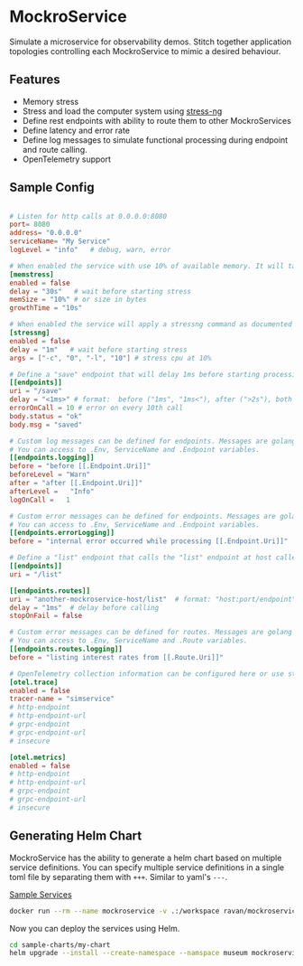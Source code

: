 # MockroService 

Simulate a microservice for observability demos.
Stitch together application topologies controlling each MockroService to mimic a desired behaviour.


## Features

- Memory stress 
- Stress and load the computer system using [stress-ng](https://manpages.ubuntu.com/manpages/focal/man1/stress-ng.1.html)
- Define rest endpoints with ability to route them to other MockroServices
- Define latency and error rate 
- Define log messages to simulate functional processing during endpoint and route calling. 
- OpenTelemetry support

## Sample Config

```toml

# Listen for http calls at 0.0.0.0:8080 
port= 8080
address= "0.0.0.0"
serviceName= "My Service"
logLevel = "info"   # debug, warn, error

# When enabled the service with use 10% of available memory. It will take 10 seconds to reach this limit.
[memstress]
enabled = false
delay = "30s"   # wait before starting stress
memSize = "10%" # or size in bytes
growthTime = "10s"

# When enabled the service will apply a stressng command as documented at https://wiki.ubuntu.com/Kernel/Reference/stress-ng
[stressng]
enabled = false
delay = "1m"   # wait before starting stress
args = ["-c", "0", "-l", "10"] # stress cpu at 10%

# Define a "save" endpoint that will delay 1ms before starting processing and wait 1ms after processing.
[[endpoints]]
uri = "/save"
delay = "<1ms>" # format:  before ("1ms", "1ms<"), after (">2s"), both ("2s<>20s", "<5s>")
errorOnCall = 10 # error on every 10th call
body.status = "ok"
body.msg = "saved"

# Custom log messages can be defined for endpoints. Messages are golang text template using "[[" and "]]" delimiters
# You can access to .Env, ServiceName and .Endpoint variables.
[[endpoints.logging]]
before = "before [[.Endpoint.Uri]]"
beforeLevel = "Warn"
after = "after [[.Endpoint.Uri]]"
afterLevel =   "Info"
logOnCall =   1

# Custom error messages can be defined for endpoints. Messages are golang text template using "[[" and "]]" delimiters
# You can access to .Env, ServiceName and .Endpoint variables.
[[endpoints.errorLogging]]
before = "internal error occurred while processing [[.Endpoint.Uri]]"

# Define a "list" endpoint that calls the "list" endpoint at host called "product"
[[endpoints]]
uri = "/list"

[[endpoints.routes]]
uri = "another-mockroservice-host/list"  # format: "host:port/endpoint"
delay = "1ms"  # delay before calling
stopOnFail = false

# Custom error messages can be defined for routes. Messages are golang text template using "[[" and "]]" delimiters
# You can access to .Env, ServiceName and .Route variables.
[[endpoints.routes.logging]]
before = "listing interest rates from [[.Route.Uri]]"

# OpenTelemetry collection information can be configured here or use standard OTEL environment variables
[otel.trace]
enabled = false
tracer-name = "simservice"
# http-endpoint
# http-endpoint-url
# grpc-endpoint
# grpc-endpoint-url
# insecure

[otel.metrics]
enabled = false
# http-endpoint
# http-endpoint-url
# grpc-endpoint
# grpc-endpoint-url
# insecure

```

## Generating Helm Chart

MockroService has the ability to generate a helm chart based on multiple service definitions.
You can specify multiple service definitions in a single toml file by separating them with `+++`. Similar to yaml's `---`.

[Sample Services](./sample.toml.mockroservices)

```bash
docker run --rm --name mockroservice -v .:/workspace ravan/mockroservice:0.0.11 /app/sim -c /workspace/sample.toml.mockroservices generate -o /workspace/sample-charts --name my-charts
```

Now you can deploy the services using Helm.

```bash
cd sample-charts/my-chart
helm upgrade --install --create-namespace --namspace museum mockroservice-demo .
```

